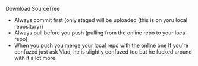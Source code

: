 Download SourceTree
- Always commit first (only staged will be uploaded (this is on yoru local repository))
- Always pull before you push (pulling from the online repo to your local repo)
- When you push you merge your local repo with the online one
If you're confuzed just ask Vlad, he is slightly confuzed too but he fucked around with it a lot more
